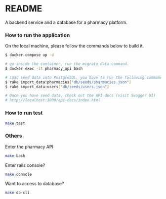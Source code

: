# README

A backend service and a database for a pharmacy platform.

### How to run the application

On the local machine, please follow the commands below to build it.

```bash
$ docker-compose up -d

# go inside the container, run the migrate data command.
$ docker exec -it pharmacy_api bash

# Load seed data into PostgreSQL, you have to run the following commands!
$ rake import_data:pharmacies["db/seeds/pharmacies.json"]
$ rake import_data:users["db/seeds/users.json"]

# Once you have seed data, check out the API docs (visit Swagger UI)
# http://localhost:3000/api-docs/index.html
```

### How to run test

```bash
make test
```

### Others

Enter the pharmacy API

```bash
make bash
```

Enter rails console?

```bash
make console
```

Want to access to database?

```bash
make db-cli
```

